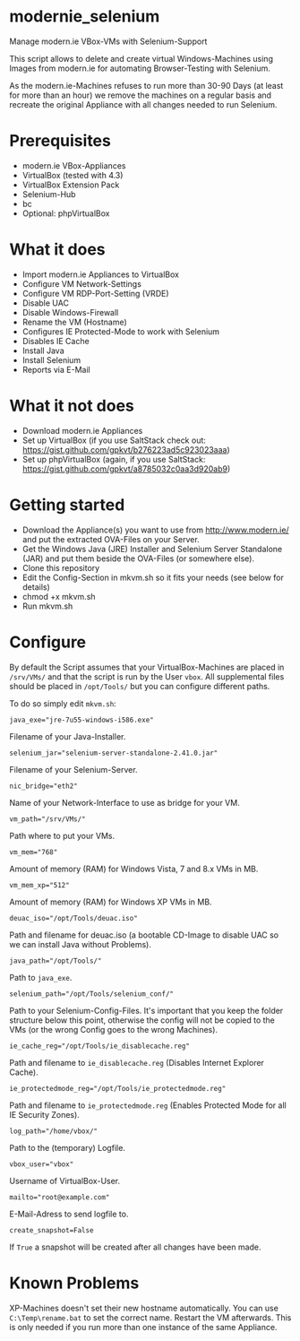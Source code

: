 modernie_selenium
=================

Manage modern.ie VBox-VMs with Selenium-Support

This script allows to delete and create virtual Windows-Machines using Images from modern.ie for automating Browser-Testing with Selenium.

As the modern.ie-Machines refuses to run more than 30-90 Days (at least for more than an hour) we remove the machines on a regular basis and recreate the original Appliance with all changes needed to run Selenium.

Prerequisites
=================

  * modern.ie VBox-Appliances
  * VirtualBox (tested with 4.3)
  * VirtualBox Extension Pack
  * Selenium-Hub
  * bc
  * Optional: phpVirtualBox
   
What it does
=================

  * Import modern.ie Appliances to VirtualBox
  * Configure VM Network-Settings
  * Configure VM RDP-Port-Setting (VRDE)
  * Disable UAC
  * Disable Windows-Firewall
  * Rename the VM (Hostname)
  * Configures IE Protected-Mode to work with Selenium
  * Disables IE Cache
  * Install Java
  * Install Selenium
  * Reports via E-Mail

What it not does
=================

  * Download modern.ie Appliances
  * Set up VirtualBox (if you use SaltStack check out: https://gist.github.com/gpkvt/b276223ad5c923023aaa)
  * Set up phpVirtualBox (again, if you use SaltStack: https://gist.github.com/gpkvt/a8785032c0aa3d920ab9)
   
Getting started
=================

  * Download the Appliance(s) you want to use from http://www.modern.ie/ and put the extracted OVA-Files on your Server. 
  * Get the Windows Java (JRE) Installer and Selenium Server Standalone (JAR) and put them beside the OVA-Files (or somewhere else).
  * Clone this repository
  * Edit the Config-Section in mkvm.sh so it fits your needs (see below for details)
  * chmod +x mkvm.sh
  * Run mkvm.sh

Configure
================

By default the Script assumes that your VirtualBox-Machines are placed in ```/srv/VMs/``` and that the script is run by the User ```vbox```. All supplemental files should be placed in ```/opt/Tools/``` but you can configure different paths.

To do so simply edit ```mkvm.sh```:

```
java_exe="jre-7u55-windows-i586.exe"
```

Filename of your Java-Installer.

```
selenium_jar="selenium-server-standalone-2.41.0.jar"
```

Filename of your Selenium-Server.

```
nic_bridge="eth2"
```

Name of your Network-Interface to use as bridge for your VM.

```
vm_path="/srv/VMs/"
```

Path where to put your VMs.

```
vm_mem="768"
```

Amount of memory (RAM) for Windows Vista, 7 and 8.x VMs in MB.

```
vm_mem_xp="512"
```

Amount of memory (RAM) for Windows XP VMs in MB.

```
deuac_iso="/opt/Tools/deuac.iso"
```

Path and filename for deuac.iso (a bootable CD-Image to disable UAC so we can install Java without Problems).

```
java_path="/opt/Tools/"
```

Path to ```java_exe```.

```
selenium_path="/opt/Tools/selenium_conf/"
```

Path to your Selenium-Config-Files. It's important that you keep the folder structure below this point, otherwise the config will not be copied to the VMs (or the wrong Config goes to the wrong Machines).

```
ie_cache_reg="/opt/Tools/ie_disablecache.reg"
```

Path and filename to ```ie_disablecache.reg``` (Disables Internet Explorer Cache).

```
ie_protectedmode_reg="/opt/Tools/ie_protectedmode.reg"
```

Path and filename to ```ie_protectedmode.reg``` (Enables Protected Mode for all IE Security Zones). 

```
log_path="/home/vbox/"
```

Path to the (temporary) Logfile.

```
vbox_user="vbox"
```

Username of VirtualBox-User.

```
mailto="root@example.com"
```

E-Mail-Adress to send logfile to.

```
create_snapshot=False
```

If ```True``` a snapshot will be created after all changes have been made.

Known Problems
==============

XP-Machines doesn't set their new hostname automatically. You can use ```C:\Temp\rename.bat``` to set the correct name. Restart the VM afterwards. This is only needed if you run more than one instance of the same Appliance.

